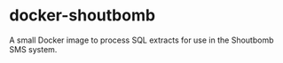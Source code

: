 # docker-shoutbomb

A small Docker image to process SQL extracts for use in the Shoutbomb SMS system.